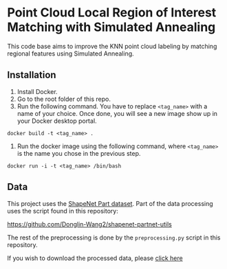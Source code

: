 # Point Cloud Local Region of Interest Matching with Simulated Annealing

This code base aims to improve the KNN point cloud labeling by matching regional features using Simulated Annealing.

## Installation

1. Install Docker.
2. Go to the root folder of this repo.
3. Run the following command. You have to replace `<tag_name>` with a name of your choice. Once done, you will see a new image show up in your Docker desktop portal. 
```
docker build -t <tag_name> .
```
1. Run the docker image using the following command, where `<tag_name>` is the name you chose in the previous step.
```
docker run -i -t <tag_name> /bin/bash
```

## Data

This project uses the [ShapeNet Part dataset](https://cs.stanford.edu/~ericyi/project_page/part_annotation/). Part of the data processing uses the script found in this repository:

https://github.com/Donglin-Wang2/shapenet-partnet-utils

The rest of the preprocessing is done by the `preprocessing.py` script in this repository.

If you wish to download the processed data, please [click here](https://drive.google.com/file/d/1wrsP83sUb1vE-38Mr29f4dBIhehO1S8_/view?usp=sharing)